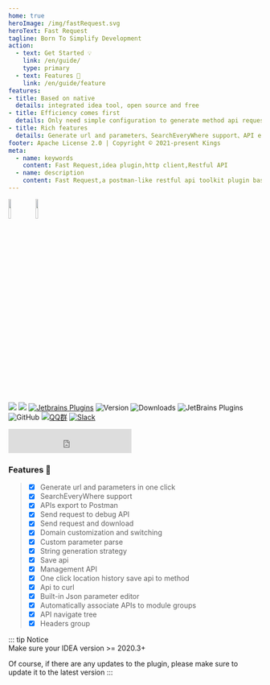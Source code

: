 ```yaml
---
home: true
heroImage: /img/fastRequest.svg
heroText: Fast Request
tagline: Born To Simplify Development
action:
  - text: Get Started 💡
    link: /en/guide/
    type: primary
  - text: Features 🚀
    link: /en/guide/feature
features:
- title: Based on native
  details: integrated idea tool, open source and free
- title: Efficiency comes first
  details: Only need simple configuration to generate method api request, thus saving a lot of time
- title: Rich features
  details: Generate url and parameters、SearchEveryWhere support、API export to postman、send/download request、Store request、Custom parameter parse、API to curl...
footer: Apache License 2.0 | Copyright © 2021-present Kings 
meta:
  - name: keywords
    content: Fast Request,idea plugin,http client,Restful API
  - name: description
    content: Fast Request,a postman-like restful api toolkit plugin based on IDEA,Can help you quickly generate url and params according to existing methods,An API debugging tool + API management tool.Support springmvc、springboot、java-rs
---
```


<a href="https://www.jetbrains.com"><img src="https://resources.jetbrains.com/storage/products/company/brand/logos/jb_beam.svg" width = "10%" /></a>
<a href="https://www.jetbrains.com/idea"><img src="https://resources.jetbrains.com/storage/products/company/brand/logos/IntelliJ_IDEA_icon.svg" width = "10%" /></a>

[![](https://badgen.net/badge/Github/fast-request/21D789?icon=github)](https://github.com/dromara/fast-request)
[![](https://img.shields.io/static/v1?label=Gitee&message=fast-request&color=FF318C&logo=gitee)](https://gitee.com/dromara/fast-request)
[![Jetbrains Plugins][plugin-img]][plugin]
![Version](https://img.shields.io/jetbrains/plugin/v/16988?logo=IntelliJ%20IDEA)
![Downloads](https://img.shields.io/jetbrains/plugin/d/16988?color=FE2857)
![JetBrains Plugins](https://img.shields.io/jetbrains/plugin/r/rating/16988)
![GitHub](https://img.shields.io/github/license/dromara/fast-request?color=087CFA)
[![QQ群](https://img.shields.io/badge/chat-QQ群:754131222-46BC99.svg?logo=Tencent%20QQ)](https://qm.qq.com/cgi-bin/qm/qr?k=1OEJ5QST4zoEUv0x0OvOmC3TUfAIZXAO)
[![Slack](https://img.shields.io/badge/Slack-%23Fast--Request-DD1265?logo=Slack)](https://fastrequest.slack.com)

<iframe frameborder="none" width="245px" height="48px" src="https://plugins.jetbrains.com/embeddable/install/16988"></iframe>

### Features :100:

> * [x] Generate url and parameters in one click
> * [x] SearchEveryWhere support
> * [x] APIs export to Postman
> * [x] Send request to debug API
> * [x] Send request and download
> * [x] Domain customization and switching
> * [x] Custom parameter parse
> * [x] String generation strategy
> * [x] Save api
> * [x] Management API
> * [x] One click location history save api to method
> * [x] Api to curl
> * [x] Built-in Json parameter editor
> * [x] Automatically associate APIs to module groups
> * [x] API navigate tree
> * [x] Headers group


::: tip Notice  
Make sure your IDEA version >= 2020.3+  

Of course, if there are any updates to the plugin, please make sure to update it to the latest version
:::


[plugin]: https://plugins.jetbrains.com/plugin/16988
[plugin-img]: https://img.shields.io/badge/plugin-FastRequest-x.svg?logo=IntelliJ%20IDEA
